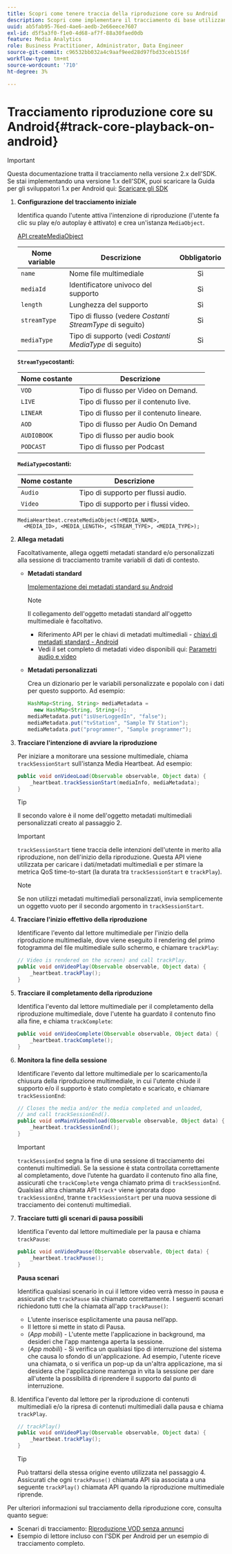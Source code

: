 ```yaml
---
title: Scopri come tenere traccia della riproduzione core su Android
description: Scopri come implementare il tracciamento di base utilizzando Media SDK su Android.
uuid: ab5fab95-76ed-4ae6-aedb-2e66eece7607
exl-id: d5f5a3f0-f1e0-4d68-af7f-88a30faed0db
feature: Media Analytics
role: Business Practitioner, Administrator, Data Engineer
source-git-commit: c96532bb032a4c9aaf9eed28d97fbd33ceb1516f
workflow-type: tm+mt
source-wordcount: '710'
ht-degree: 3%

---
```


# Tracciamento riproduzione core su Android{#track-core-playback-on-android}

>[!IMPORTANT]
>Questa documentazione tratta il tracciamento nella versione 2.x dell&#39;SDK. Se stai implementando una versione 1.x dell&#39;SDK, puoi scaricare la Guida per gli sviluppatori 1.x per Android qui: [Scaricare gli SDK](/help/sdk-implement/download-sdks.md)

1. **Configurazione del tracciamento iniziale**

   Identifica quando l&#39;utente attiva l&#39;intenzione di riproduzione (l&#39;utente fa clic su play e/o autoplay è attivato) e crea un&#39;istanza `MediaObject`.

   [API createMediaObject](https://adobe-marketing-cloud.github.io/media-sdks/reference/android/com/adobe/primetime/va/simple/MediaHeartbeat.html#createMediaObject-java.lang.String-java.lang.String-java.lang.Double-java.lang.String-com.adobe.primetime.va.simple.MediaHeartbeat.MediaType-)

   | Nome variable | Descrizione | Obbligatorio |
   | --- | --- | :---: |
   | `name` | Nome file multimediale | Sì |
   | `mediaId` | Identificatore univoco del supporto | Sì |
   | `length` | Lunghezza del supporto | Sì |
   | `streamType` | Tipo di flusso (vedere _Costanti StreamType_ di seguito) | Sì |
   | `mediaType` | Tipo di supporto (vedi _Costanti MediaType_ di seguito) | Sì |

   **`StreamType`costanti:**

   | Nome costante | Descrizione |
   |---|---|
   | `VOD` | Tipo di flusso per Video on Demand. |
   | `LIVE` | Tipo di flusso per il contenuto live. |
   | `LINEAR` | Tipo di flusso per il contenuto lineare. |
   | `AOD` | Tipo di flusso per Audio On Demand |
   | `AUDIOBOOK` | Tipo di flusso per audio book |
   | `PODCAST` | Tipo di flusso per Podcast |

   **`MediaType`costanti:**

   | Nome costante | Descrizione |
   |---|---|
   | `Audio` | Tipo di supporto per flussi audio. |
   | `Video` | Tipo di supporto per i flussi video. |

   ```
   MediaHeartbeat.createMediaObject(<MEDIA_NAME>,  
     <MEDIA_ID>, <MEDIA_LENGTH>, <STREAM_TYPE>, <MEDIA_TYPE>);
   ```

1. **Allega metadati**

   Facoltativamente, allega oggetti metadati standard e/o personalizzati alla sessione di tracciamento tramite variabili di dati di contesto.

   * **Metadati standard**

      [Implementazione dei metadati standard su Android](/help/sdk-implement/track-av-playback/impl-std-metadata/impl-std-metadata-android.md)

      >[!NOTE]
      >
      >Il collegamento dell&#39;oggetto metadati standard all&#39;oggetto multimediale è facoltativo.

      * Riferimento API per le chiavi di metadati multimediali - [chiavi di metadati standard - Android](https://adobe-marketing-cloud.github.io/media-sdks/reference/android/com/adobe/primetime/va/simple/MediaHeartbeat.VideoMetadataKeys.html)
      * Vedi il set completo di metadati video disponibili qui: [Parametri audio e video](/help/metrics-and-metadata/audio-video-parameters.md)
   * **Metadati personalizzati**

      Crea un dizionario per le variabili personalizzate e popolalo con i dati per questo supporto. Ad esempio:

      ```java
      HashMap<String, String> mediaMetadata =  
        new HashMap<String, String>(); 
      mediaMetadata.put("isUserLoggedIn", "false"); 
      mediaMetadata.put("tvStation", "Sample TV Station"); 
      mediaMetadata.put("programmer", "Sample programmer");
      ```


1. **Tracciare l&#39;intenzione di avviare la riproduzione**

   Per iniziare a monitorare una sessione multimediale, chiama `trackSessionStart` sull&#39;istanza Media Heartbeat. Ad esempio:

   ```java
   public void onVideoLoad(Observable observable, Object data) {  
       _heartbeat.trackSessionStart(mediaInfo, mediaMetadata); 
   }
   ```

   >[!TIP]
   >
   >Il secondo valore è il nome dell&#39;oggetto metadati multimediali personalizzati creato al passaggio 2.

   >[!IMPORTANT]
   >
   >`trackSessionStart` tiene traccia delle intenzioni dell&#39;utente in merito alla riproduzione, non dell&#39;inizio della riproduzione. Questa API viene utilizzata per caricare i dati/metadati multimediali e per stimare la metrica QoS time-to-start (la durata tra `trackSessionStart` e `trackPlay`).

   >[!NOTE]
   >
   >Se non utilizzi metadati multimediali personalizzati, invia semplicemente un oggetto vuoto per il secondo argomento in `trackSessionStart`.

1. **Tracciare l&#39;inizio effettivo della riproduzione**

   Identificare l&#39;evento dal lettore multimediale per l&#39;inizio della riproduzione multimediale, dove viene eseguito il rendering del primo fotogramma del file multimediale sullo schermo, e chiamare `trackPlay`:

   ```java
   // Video is rendered on the screen) and call trackPlay.  
   public void onVideoPlay(Observable observable, Object data) { 
       _heartbeat.trackPlay(); 
   }
   ```

1. **Tracciare il completamento della riproduzione**

   Identifica l&#39;evento dal lettore multimediale per il completamento della riproduzione multimediale, dove l&#39;utente ha guardato il contenuto fino alla fine, e chiama `trackComplete`:

   ```java
   public void onVideoComplete(Observable observable, Object data) { 
       _heartbeat.trackComplete(); 
   }
   ```

1. **Monitora la fine della sessione**

   Identificare l&#39;evento dal lettore multimediale per lo scaricamento/la chiusura della riproduzione multimediale, in cui l&#39;utente chiude il supporto e/o il supporto è stato completato e scaricato, e chiamare `trackSessionEnd`:

   ```java
   // Closes the media and/or the media completed and unloaded,  
   // and call trackSessionEnd().  
   public void onMainVideoUnload(Observable observable, Object data) {  
       _heartbeat.trackSessionEnd(); 
   }
   ```

   >[!IMPORTANT]
   >
   >`trackSessionEnd` segna la fine di una sessione di tracciamento dei contenuti multimediali. Se la sessione è stata controllata correttamente al completamento, dove l’utente ha guardato il contenuto fino alla fine, assicurati che `trackComplete` venga chiamato prima di `trackSessionEnd`. Qualsiasi altra chiamata API `track*` viene ignorata dopo `trackSessionEnd`, tranne `trackSessionStart` per una nuova sessione di tracciamento dei contenuti multimediali.

1. **Tracciare tutti gli scenari di pausa possibili**

   Identifica l&#39;evento dal lettore multimediale per la pausa e chiama `trackPause`:

   ```java
   public void onVideoPause(Observable observable, Object data) {  
       _heartbeat.trackPause(); 
   }
   ```

   **Pausa scenari**

   Identifica qualsiasi scenario in cui il lettore video verrà messo in pausa e assicurati che `trackPause` sia chiamato correttamente. I seguenti scenari richiedono tutti che la chiamata all&#39;app `trackPause()`:

   * L’utente inserisce esplicitamente una pausa nell’app.
   * Il lettore si mette in stato di Pausa.
   * (*App mobili*) - L&#39;utente mette l&#39;applicazione in background, ma desideri che l&#39;app mantenga aperta la sessione.
   * (*App mobili*) - Si verifica un qualsiasi tipo di interruzione del sistema che causa lo sfondo di un&#39;applicazione. Ad esempio, l&#39;utente riceve una chiamata, o si verifica un pop-up da un&#39;altra applicazione, ma si desidera che l&#39;applicazione mantenga in vita la sessione per dare all&#39;utente la possibilità di riprendere il supporto dal punto di interruzione.

1. Identifica l&#39;evento dal lettore per la riproduzione di contenuti multimediali e/o la ripresa di contenuti multimediali dalla pausa e chiama `trackPlay`.

   ```java
   // trackPlay() 
   public void onVideoPlay(Observable observable, Object data) {  
       _heartbeat.trackPlay(); 
   }
   ```

   >[!TIP]
   >
   >Può trattarsi della stessa origine evento utilizzata nel passaggio 4. Assicurati che ogni `trackPause()` chiamata API sia associata a una seguente `trackPlay()` chiamata API quando la riproduzione multimediale riprende.

Per ulteriori informazioni sul tracciamento della riproduzione core, consulta quanto segue:

* Scenari di tracciamento: [Riproduzione VOD senza annunci](/help/sdk-implement/tracking-scenarios/vod-no-intrs-details.md)
* Esempio di lettore incluso con l&#39;SDK per Android per un esempio di tracciamento completo.
